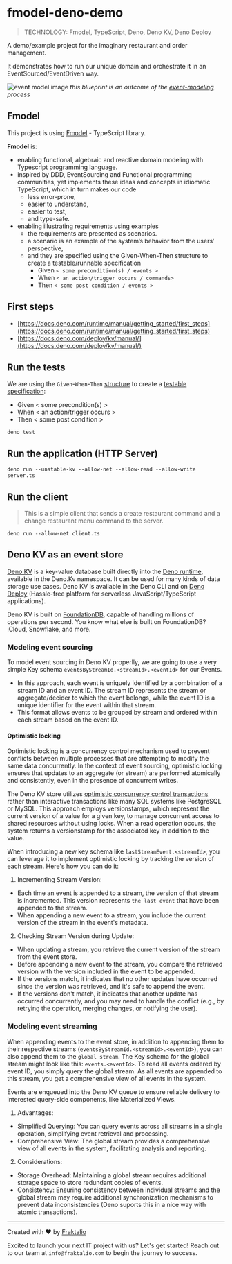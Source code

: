 # fmodel-deno-demo

> TECHNOLOGY: Fmodel, TypeScript, Deno, Deno KV, Deno Deploy

A demo/example project for the imaginary restaurant and order management.

It demonstrates how to run our unique domain and orchestrate it in an
EventSourced/EventDriven way.

![event model image](.assets/restaurant-model.jpg) _this blueprint is an outcome
of the [event-modeling](https://eventmodeling.org/posts/what-is-event-modeling/)
process_

## Fmodel

This project is using [Fmodel](https://github.com/fraktalio/fmodel-ts) -
TypeScript library.

**Fmodel** is:

- enabling functional, algebraic and reactive domain modeling with Typescript
  programming language.
- inspired by DDD, EventSourcing and Functional programming communities, yet
  implements these ideas and concepts in idiomatic TypeScript, which in turn
  makes our code
  - less error-prone,
  - easier to understand,
  - easier to test,
  - and type-safe.
- enabling illustrating requirements using examples
  - the requirements are presented as scenarios.
  - a scenario is an example of the system’s behavior from the users’
    perspective,
  - and they are specified using the Given-When-Then structure to create a
    testable/runnable specification
    - Given `< some precondition(s) / events >`
    - When `< an action/trigger occurs / commands>`
    - Then `< some post condition / events >`

## First steps

- [https://docs.deno.com/runtime/manual/getting_started/first_steps](https://docs.deno.com/runtime/manual/getting_started/first_steps)
- [https://docs.deno.com/deploy/kv/manual/](https://docs.deno.com/deploy/kv/manual/)

## Run the tests

We are using the `Given`-`When`-`Then` [structure](test_specification.ts) to
create a [testable specification](lib/domain_test.ts):

- Given < some precondition(s) >
- When < an action/trigger occurs >
- Then < some post condition >

```shell
deno test
```

## Run the application (HTTP Server)

```shell
deno run --unstable-kv --allow-net --allow-read --allow-write server.ts
```

## Run the client

> This is a simple client that sends a create restaurant command and a change
> restaurant menu command to the server.

```shell
deno run --allow-net client.ts
```

## Deno KV as an event store

[Deno KV](https://docs.deno.com/deploy/kv/manual/) is a key-value database built
directly into the [Deno runtime](https://deno.com/), available in the Deno.Kv
namespace. It can be used for many kinds of data storage use cases. Deno KV is
available in the Deno CLI and on [Deno Deploy](https://deno.com/deploy)
(Hassle-free platform for serverless JavaScript/TypeScript applications).

Deno KV is built on
[FoundationDB](https://apple.github.io/foundationdb/index.html), capable of
handling millions of operations per second. You know what else is built on
FoundationDB? iCloud, Snowflake, and more.

### Modeling event sourcing

To model event sourcing in Deno KV properlly, we are going to use a very simple
Key schema `eventsByStreamId.<streamId>.<eventId>` for our Events.

- In this approach, each event is uniquely identified by a combination of a
  stream ID and an event ID. The stream ID represents the stream or
  aggregate/decider to which the event belongs, while the event ID is a unique
  identifier for the event within that stream.
- This format allows events to be grouped by stream and ordered within each
  stream based on the event ID.

#### Optimistic locking

Optimistic locking is a concurrency control mechanism used to prevent conflicts
between multiple processes that are attempting to modify the same data
concurrently. In the context of event sourcing, optimistic locking ensures that
updates to an aggregate (or stream) are performed atomically and consistently,
even in the presence of concurrent writes.

The Deno KV store utilizes
[optimistic concurrency control transactions](https://docs.deno.com/deploy/kv/manual/transactions)
rather than interactive transactions like many SQL systems like PostgreSQL or
MySQL. This approach employs versionstamps, which represent the current version
of a value for a given key, to manage concurrent access to shared resources
without using locks. When a read operation occurs, the system returns a
versionstamp for the associated key in addition to the value.

When introducing a new key schema like `lastStreamEvent.<streamId>`, you can
leverage it to implement optimistic locking by tracking the version of each
stream. Here's how you can do it:

1. Incrementing Stream Version:

- Each time an event is appended to a stream, the version of that stream is
  incremented. This version represents `the last event` that have been appended
  to the stream.
- When appending a new event to a stream, you include the current version of the
  stream in the event's metadata.

2. Checking Stream Version during Update:

- When updating a stream, you retrieve the current version of the stream from
  the event store.
- Before appending a new event to the stream, you compare the retrieved version
  with the version included in the event to be appended.
- If the versions match, it indicates that no other updates have occurred since
  the version was retrieved, and it's safe to append the event.
- If the versions don't match, it indicates that another update has occurred
  concurrently, and you may need to handle the conflict (e.g., by retrying the
  operation, merging changes, or notifying the user).

### Modeling event streaming

When appending events to the event store, in addition to appending them to their
respective streams (`eventsByStreamId.<streamId>.<eventId>`), you can also
append them to the `global stream`. The Key schema for the global stream might
look like this: `events.<eventId>`. To read all events ordered by event ID, you
simply query the global stream. As all events are appended to this stream, you
get a comprehensive view of all events in the system.

Events are enqueued into the Deno KV queue to ensure reliable delivery to
interested query-side components, like Materialized Views.

1. Advantages:

- Simplified Querying: You can query events across all streams in a single
  operation, simplifying event retrieval and processing.
- Comprehensive View: The global stream provides a comprehensive view of all
  events in the system, facilitating analysis and reporting.

2. Considerations:

- Storage Overhead: Maintaining a global stream requires additional storage
  space to store redundant copies of events.
- Consistency: Ensuring consistency between individual streams and the global
  stream may require additional synchronization mechanisms to prevent data
  inconsistencies (Deno suports this in a nice way with atomic transactions).

---

Created with :heart: by [Fraktalio](https://fraktalio.com/)

Excited to launch your next IT project with us? Let's get started! Reach out to
our team at `info@fraktalio.com` to begin the journey to success.
